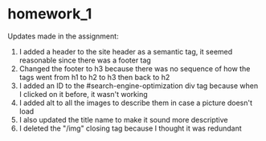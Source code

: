 # homework_1

Updates made in the assignment:
1.  I added a header to the site header as a semantic tag, it seemed reasonable since there was a footer tag
2.  Changed the footer to h3 because there was no sequence of how the tags went from h1 to h2 to h3 then back to h2
3.  I added an ID to the #search-engine-optimization div tag because when I clicked on it before, it wasn't working 
4.  I added alt to all the images to describe them in case a picture doesn't load 
5.  I also updated the title name to make it sound more descriptive 
6.  I deleted the "/img" closing tag because I thought it was redundant
